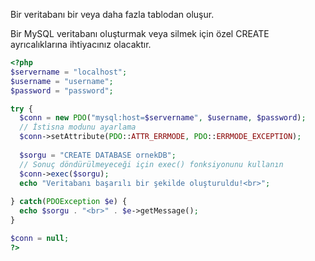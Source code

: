Bir veritabanı bir veya daha fazla tablodan oluşur.

Bir MySQL veritabanı oluşturmak veya silmek için özel CREATE ayrıcalıklarına ihtiyacınız olacaktır.

```PHP title:'PDO ile MySQL Veritabanı Oluşturma'
<?php
$servername = "localhost";
$username = "username";
$password = "password";

try {
  $conn = new PDO("mysql:host=$servername", $username, $password);
  // İstisna modunu ayarlama
  $conn->setAttribute(PDO::ATTR_ERRMODE, PDO::ERRMODE_EXCEPTION);
  
  $sorgu = "CREATE DATABASE ornekDB";
  // Sonuç döndürülmeyeceği için exec() fonksiyonunu kullanın
  $conn->exec($sorgu);
  echo "Veritabanı başarılı bir şekilde oluşturuldu!<br>";
  
} catch(PDOException $e) {
  echo $sorgu . "<br>" . $e->getMessage();
}

$conn = null;
?>
```